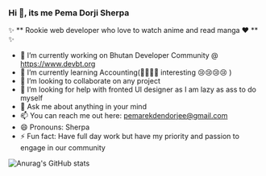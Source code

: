 ### Hi 👋, its me Pema Dorji Sherpa

✨ ** Rookie web developer who love to watch anime and read manga ❤ **  ✨

- 🔭 I’m currently working on Bhutan Developer Community @ https://www.devbt.org
- 🌱 I’m currently learning Accounting(🤣🤣🤣🤣 interesting 😢😢😢😢 )
- 👯 I’m looking to collaborate on any project 
- 🤔 I’m looking for help with fronted UI designer as I am lazy as ass to do myself
- 💬 Ask me about anything in your mind
- 📫 You can reach me out here: pemarekdendorjee@gmail.com
- 😄 Pronouns: Sherpa
- ⚡ Fun fact: Have full day work but have my priority and passion to engage in our community 

![Anurag's GitHub stats](https://github-readme-stats.vercel.app/api?username=pemarekdendorjee&count_private=true)
